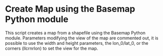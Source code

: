 # Create Map using the Basemap Python module
This script creates a map from a shapefile using the Basemap Python module.  Parameters modifying the view of the map are commented out, it is possible to use the width and height parameters, the lon_0/lat_0, or the corners (llcrnrlon) to set the view for the map.
